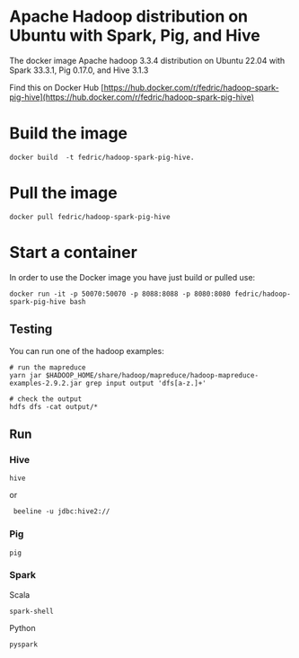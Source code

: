 # Apache Hadoop distribution on Ubuntu with Spark, Pig, and Hive

The docker image Apache hadoop 3.3.4 distribution on Ubuntu 22.04 with Spark 33.3.1, Pig 0.17.0, and Hive 3.1.3


Find this on Docker Hub [https://hub.docker.com/r/fedric/hadoop-spark-pig-hive](https://hub.docker.com/r/fedric/hadoop-spark-pig-hive)

# Build the image

```
docker build  -t fedric/hadoop-spark-pig-hive.
```
# Pull the image

```
docker pull fedric/hadoop-spark-pig-hive
```

# Start a container

In order to use the Docker image you have just build or pulled use:

```
docker run -it -p 50070:50070 -p 8088:8088 -p 8080:8080 fedric/hadoop-spark-pig-hive bash
```

## Testing

You can run one of the hadoop examples:

```
# run the mapreduce
yarn jar $HADOOP_HOME/share/hadoop/mapreduce/hadoop-mapreduce-examples-2.9.2.jar grep input output 'dfs[a-z.]+'

# check the output
hdfs dfs -cat output/*
```

## Run 

### Hive 

```
hive
```

or 

```
 beeline -u jdbc:hive2://
```

### Pig 

```
pig
```

### Spark 

Scala 

```
spark-shell
```

Python

```
pyspark
```



